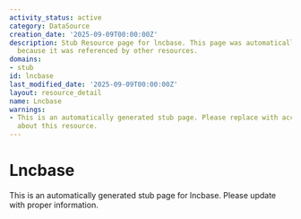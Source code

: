 ```yaml
---
activity_status: active
category: DataSource
creation_date: '2025-09-09T00:00:00Z'
description: Stub Resource page for lncbase. This page was automatically generated
  because it was referenced by other resources.
domains:
- stub
id: lncbase
last_modified_date: '2025-09-09T00:00:00Z'
layout: resource_detail
name: Lncbase
warnings:
- This is an automatically generated stub page. Please replace with accurate information
  about this resource.
---
```


# Lncbase

This is an automatically generated stub page for lncbase. Please update with proper information.
